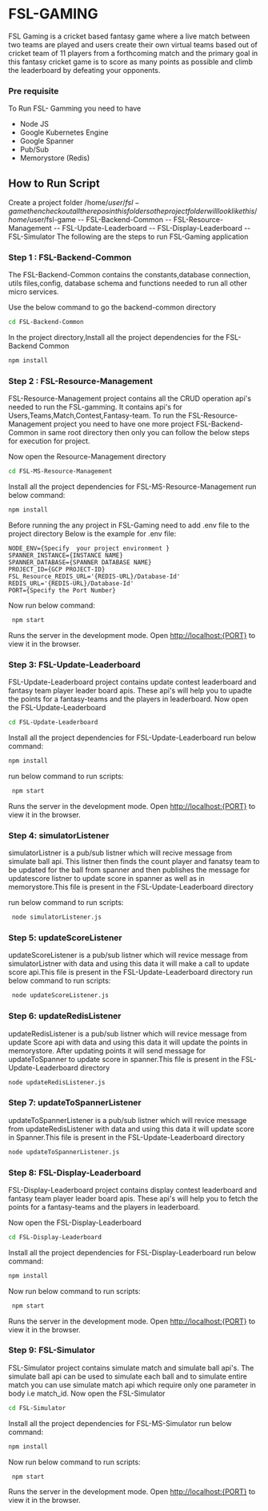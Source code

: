 # FSL-GAMING
FSL Gaming is a cricket based fantasy game where a live match between two teams are played and users create their own virtual teams based out of cricket team of 11 players from a forthcoming match and the primary goal in this fantasy cricket game is to score as many points as possible and climb the leaderboard by defeating your opponents. 
### Pre requisite
To Run FSL- Gamming you need to have
 - Node JS
 - Google Kubernetes Engine
 - Google Spanner
 - Pub/Sub
 - Memorystore (Redis) 
## How to Run Script

Create a project folder /home/$user/fsl-game then checkout all the repos in this folder so the project folder will look like this
 /home/$user/fsl-game
     -- FSL-Backend-Common
     -- FSL-Resource-Management
     -- FSL-Update-Leaderboard
     -- FSL-Display-Leaderboard
     -- FSL-Simulator
The following are the steps to run FSL-Gaming application
### Step 1 :  FSL-Backend-Common
The  FSL-Backend-Common contains the constants,database connection, utils files,config, database schema and functions needed to run all other micro services.

Use the below command to go the backend-common directory
```sh 
cd FSL-Backend-Common
```
In the project directory,Install all the project dependencies for the FSL-Backend Common
 ```sh
 npm install
 ```
 ### Step 2 :  FSL-Resource-Management
 FSL-Resource-Management project contains all the CRUD operation api's needed to run the FSL-gamming. It contains api's for Users,Teams,Match,Contest,Fantasy-team.
To run the FSL-Resource-Management project you need to have one more project FSL-Backend-Common in same root directory then only you can follow the below steps for execution for project.

Now open the Resource-Management directory

```sh
cd FSL-MS-Resource-Management
```

Install all the project dependencies for FSL-MS-Resource-Management run below command:
 ```sh
 npm install
 ```
 Before running the any project in FSL-Gaming need to add .env file to the project directory
 Below is the example for .env file:
 ```
NODE_ENV={Specify  your project environment }
SPANNER_INSTANCE={INSTANCE NAME}
SPANNER_DATABASE={SPANNER DATABASE NAME}
PROJECT_ID={GCP PROJECT-ID}
FSL_Resource_REDIS_URL='{REDIS-URL}/Database-Id'
REDIS_URL='{REDIS-URL}/Database-Id'
PORT={Specify the Port Number}
 ```
 Now run below command:
 
```sh
 npm start
 ```
 Runs the server in the development mode.
Open [http://localhost:{PORT}](http://localhost:{PORT}) to view it in the browser.

### Step 3:  FSL-Update-Leaderboard
FSL-Update-Leaderboard project contains update contest leaderboard and fantasy team player leader board apis. These api's will help you to upadte the points for a fantasy-teams and the players in leaderboard.
Now open the FSL-Update-Leaderboard

```sh
cd FSL-Update-Leaderboard
```
Install all the project dependencies for FSL-Update-Leaderboard run below command:
 ```sh
 npm install
 ```
 run below command to run scripts:
 
```sh
 npm start
 ```

Runs the server in the development mode.
Open [http://localhost:{PORT}](http://localhost:{PORT}) to view it in the browser.

### Step 4: simulatorListener
simulatorListner is a pub/sub listner which will recive message from simulate ball api. This listner then finds the count player and fanatsy team to be updated for the ball from spanner and then  publishes the message for updatescore listner to update score in spanner as well as in memorystore.This file is present in the FSL-Update-Leaderboard directory

run below command to run scripts:
 
```sh
 node simulatorListener.js
 ```
### Step 5: updateScoreListener
updateScoreListener is a pub/sub listner which will revice message from simulatorListner with data and using this data it will make a call to update score api.This file is present in the FSL-Update-Leaderboard directory
run below command to run scripts:
 
```sh
 node updateScoreListener.js
 ```
 ### Step 6: updateRedisListener
 updateRedisListener is a pub/sub listner which will revice message from update Score api with data and using this data it will update the points in memorystore. After updating points it will send message for updateToSpanner to update score in spanner.This file is present in the FSL-Update-Leaderboard directory
 ```sh
 node updateRedisListener.js
 ```
 ### Step 7: updateToSpannerListener
 updateToSpannerListener is a pub/sub listner which will revice message from updateRedisListener with data and using this data it will update score in Spanner.This file is present in the FSL-Update-Leaderboard directory
 ```sh
 node updateToSpannerListener.js
 ```
 
 
### Step 8: FSL-Display-Leaderboard
FSL-Display-Leaderboard project contains display contest leaderboard and fantasy team player leader board apis. These api's will help you to fetch the points for a fantasy-teams and the players in leaderboard.

Now open the FSL-Display-Leaderboard

```sh
cd FSL-Display-Leaderboard
```
Install all the project dependencies for FSL-Display-Leaderboard run below command:
 ```sh
 npm install
 ```
Now run below command to run scripts:
 
```sh
 npm start
 ```

Runs the server in the development mode.
Open [http://localhost:{PORT}](http://localhost:{PORT}) to view it in the browser.


### Step 9: FSL-Simulator 

FSL-Simulator project contains simulate match and simulate ball api's. The simulate ball api can be used to simulate each ball and to simulate entire match you can use simulate match api which require only one parameter in body i.e match_id.
Now open the FSL-Simulator 

```sh
cd FSL-Simulator 
```
Install all the project dependencies for FSL-MS-Simulator run below command:
 ```sh
 npm install
 ```
Now run below command to run scripts:
 
```sh
 npm start
 ```

Runs the server in the development mode.
Open [http://localhost:{PORT}](http://localhost:{PORT}) to view it in the browser.


 
 

 
 
